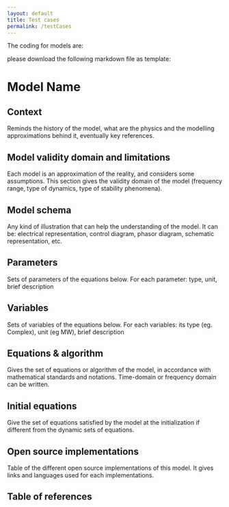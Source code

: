 ```yaml
---
layout: default
title: Test cases
permalink: /testCases
---
```


The coding for models are:

please download the following markdown file as template: 

# Model Name

## Context 
Reminds the history of the model, what are the physics and the modelling approximations behind it, eventually key references.
## Model validity domain and limitations
Each model is an approximation of the reality, and considers some assumptions. This section gives the validity domain of the model (frequency range, type of dynamics, type of stability phenomena). 
## Model schema
Any kind of illustration that can help the understanding of the model. It can be: electrical representation, control diagram, phasor diagram, schematic representation, etc.
## Parameters 
Sets of parameters of the equations below. For each parameter: type, unit, brief description
## Variables 
Sets of variables of the equations below. For each variables: its type (eg. Complex), unit (eg MW), brief description
## Equations & algorithm  
Gives the set of equations or algorithm of the model, in accordance with mathematical standards and notations. Time-domain or frequency domain can be written.
## Initial equations 
Give the set of equations satisfied by the model at the initialization if different from the dynamic sets of equations.

## Open source implementations
Table of the different open source implementations of this model. It gives links and languages used for each implementations.
## Table of references
